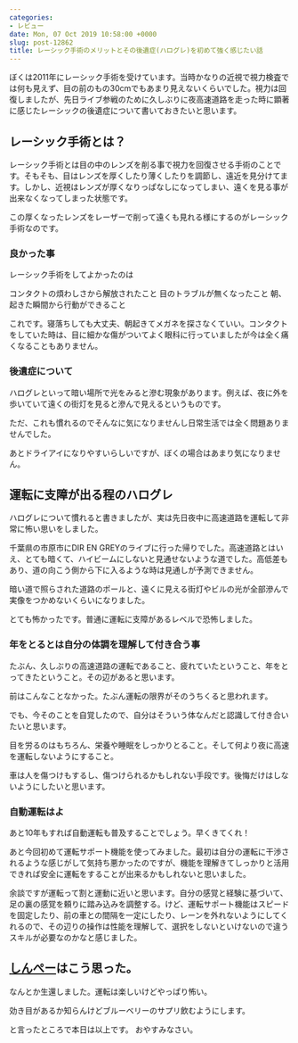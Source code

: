 ```yaml
---
categories:
- レビュー
date: Mon, 07 Oct 2019 10:58:00 +0000
slug: post-12862
title: レーシック手術のメリットとその後遺症(ハログレ)を初めて強く感じたい話
---
```


ぼくは2011年にレーシック手術を受けています。当時かなりの近視で視力検査では何も見えず、目の前のもの30cmでもあまり見えないくらいでした。視力は回復しましたが、先日ライブ参戦のために久しぶりに夜高速道路を走った時に顕著に感じたレーシックの後遺症について書いておきたいと思います。

<!--more--> 

<h2>レーシック手術とは？</h2>
レーシック手術とは目の中のレンズを削る事で視力を回復させる手術のことです。そもそも、目はレンズを厚くしたり薄くしたりを調節し、遠近を見分けてます。しかし、近視はレンズが厚くなりっぱなしになってしまい、遠くを見る事が出来なくなってしまった状態です。

この厚くなったレンズをレーザーで削って遠くも見れる様にするのがレーシック手術なのです。

<h3>良かった事</h3>
レーシック手術をしてよかったのは

コンタクトの煩わしさから解放されたこと
目のトラブルが無くなったこと
朝、起きた瞬間から行動ができること

これです。寝落ちしても大丈夫、朝起きてメガネを探さなくていい。コンタクトをしていた時は、目に細かな傷がついてよく眼科に行っていましたが今は全く痛くなることもありません。

<h3>後遺症について</h3>
ハログレといって暗い場所で光をみると滲む現象があります。例えば、夜に外を歩いていて遠くの街灯を見ると滲んで見えるというものです。

ただ、これも慣れるのでそんなに気になりませんし日常生活では全く問題ありませんでした。

あとドライアイになりやすいらしいですが、ぼくの場合はあまり気になりません。

<h2>運転に支障が出る程のハログレ</h2>
ハログレについて慣れると書きましたが、実は先日夜中に高速道路を運転して非常に怖い思いをしました。

千葉県の市原市にDIR EN GREYのライブに行った帰りでした。高速道路とはいえ、とても暗くて、ハイビームにしないと見通せないような道でした。高低差もあり、道の向こう側から下に入るような時は見通しが予測できません。

暗い道で照らされた道路のポールと、遠くに見える街灯やビルの光が全部滲んで実像をつかめないくらいになりました。

とても怖かったです。普通に運転に支障があるレベルで恐怖しました。

<h3>年をとるとは自分の体調を理解して付き合う事</h3>
たぶん、久しぶりの高速道路の運転であること、疲れていたということ、年をとってきたということ。その辺があると思います。

前はこんなことなかった。たぶん運転の限界がそのうちくると思われます。

でも、今そのことを自覚したので、自分はそういう体なんだと認識して付き合いたいと思います。

目を労るのはもちろん、栄養や睡眠をしっかりとること。そして何より夜に高速を運転しないようにすること。

車は人を傷つけもするし、傷つけられるかもしれない手段です。後悔だけはしないようにしたいと思います。

<h3>自動運転はよ</h3>
あと10年もすれば自動運転も普及することでしょう。早くきてくれ！

あと今回初めて運転サポート機能を使ってみました。最初は自分の運転に干渉されるような感じがして気持ち悪かったのですが、機能を理解きてしっかりと活用できれば安全に運転をすることが出来るかもしれないと思いました。

余談ですが運転って割と運動に近いと思います。自分の感覚と経験に基づいて、足の裏の感覚を頼りに踏み込みを調整する。けど、運転サポート機能はスピードを固定したり、前の車との間隔を一定にしたり、レーンを外れないようにしてくれるので、その辺りの操作は性能を理解して、選択をしないといけないので違うスキルが必要なのかなと感じました。


<h2><a href="https://twitter.com/s_s_p_y">しんぺー</a>はこう思った。</h2>
なんとか生還しました。運転は楽しいけどやっぱり怖い。

効き目があるか知らんけどブルーベリーのサプリ飲むようにします。

と言ったところで本日は以上です。
おやすみなさい。